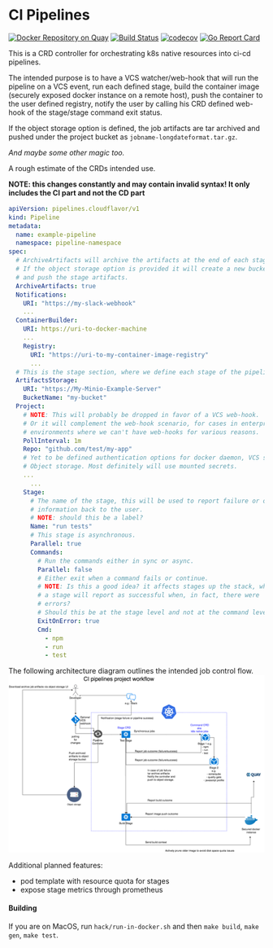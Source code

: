 # CI Pipelines
[![Docker Repository on Quay](https://quay.io/repository/cloudflavor/pipelines/status "Docker Repository on Quay")](https://quay.io/repository/cloudflavor/pipelines)
[![Build Status](https://travis-ci.org/PI-Victor/pipelines.svg?branch=master)](https://travis-ci.org/PI-Victor/pipelines)
[![codecov](https://codecov.io/gh/PI-Victor/pipelines/branch/master/graph/badge.svg)](https://codecov.io/gh/PI-Victor/pipelines)
[![Go Report Card](https://goreportcard.com/badge/github.com/pi-victor/pipelines)](https://goreportcard.com/report/github.com/pi-victor/pipelines)  


This is a CRD controller for orchestrating k8s native resources into ci-cd
pipelines.  

The intended purpose is to have a VCS watcher/web-hook that will run the
pipeline on a VCS event, run each defined stage, build the container image
(securely exposed docker instance on a remote host), push the container to the
user defined registry, notify the user by calling his CRD defined web-hook of
the stage/stage command exit status.  

If the object storage option is defined, the job artifacts are tar archived and
pushed under the project bucket as `jobname-longdateformat.tar.gz`.

 *And maybe some other magic too.*  


A rough estimate of the CRDs intended use.  

**NOTE: this changes constantly and may contain invalid syntax!
It only includes the CI part and not the CD part**

```yaml
apiVersion: pipelines.cloudflavor/v1
kind: Pipeline
metadata:
  name: example-pipeline
  namespace: pipeline-namespace
spec:
  # ArchiveArtifacts will archive the artifacts at the end of each stage.
  # If the object storage option is provided it will create a new bucket
  # and push the stage artifacts.
  ArchiveArtifacts: true
  Notifications:
    URI: "https://my-slack-webhook"
    ...
  ContainerBuilder:
    URI: https://uri-to-docker-machine
    ...
    Registry:
      URI: "https://uri-to-my-container-image-registry"
      ...
  # This is the stage section, where we define each stage of the pipeline.
  ArtifactsStorage:
    URI: "https://My-Minio-Example-Server"
    BucketName: "my-bucket"
  Project:
    # NOTE: This will probably be dropped in favor of a VCS web-hook.  
    # Or it will complement the web-hook scenario, for cases in enterprise
    # environments where we can't have web-hooks for various reasons.
    PollInterval: 1m
    Repo: "github.com/test/my-app"
    # Yet to be defined authentication options for docker daemon, VCS server
    # Object storage. Most definitely will use mounted secrets.
    ...
      ...
    Stage:
      # The name of the stage, this will be used to report failure or other
      # information back to the user.
      # NOTE: should this be a label?
      Name: "run tests"
      # This stage is asynchronous.
      Parallel: true
      Commands:
        # Run the commands either in sync or async.
        Parallel: false
        # Either exit when a command fails or continue.
        # NOTE: Is this a good idea? it affects stages up the stack, where
        # a stage will report as successful when, in fact, there were
        # errors?
        # Should this be at the stage level and not at the command level
        ExitOnError: true
        Cmd:
          - npm
          - run
          - test
```

The following architecture diagram outlines the intended job control flow.
![k8s pipeliens arch](assets/piplines-workflow.png)


Additional planned features:  
* pod template with resource quota for stages
* expose stage metrics through prometheus


#### Building

If you are on MacOS, run `hack/run-in-docker.sh` and then `make build`, `make gen`, `make test`.
